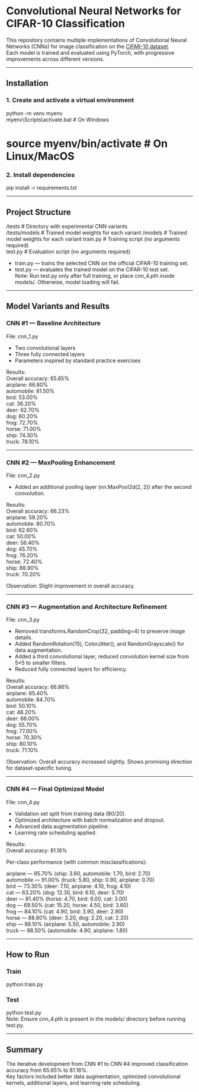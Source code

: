# Convolutional Neural Networks for CIFAR-10 Classification

This repository contains multiple implementations of Convolutional Neural Networks (CNNs) for image classification on the [CIFAR-10 dataset](https://www.cs.toronto.edu/~kriz/cifar.html).  
Each model is trained and evaluated using PyTorch, with progressive improvements across different versions.

---

## Installation

### 1. Create and activate a virtual environment
python -m venv myenv  
myenv\Scripts\activate.bat   # On Windows  
# source myenv/bin/activate  # On Linux/MacOS

### 2. Install dependencies
pip install -r requirements.txt

---

## Project Structure

/tests                # Directory with experimental CNN variants  
/tests/models         # Trained model weights for each variant
/models               # Trained model weights for each variant
train.py              # Training script (no arguments required)  
test.py               # Evaluation script (no arguments required)  

- train.py — trains the selected CNN on the official CIFAR-10 training set.  
- test.py — evaluates the trained model on the CIFAR-10 test set.  
  Note: Run test.py only after full training, or place cnn_4.pth inside models/. Otherwise, model loading will fail.

---

## Model Variants and Results

### CNN #1 — Baseline Architecture
File: cnn_1.py  
- Two convolutional layers  
- Three fully connected layers  
- Parameters inspired by standard practice exercises  

Results:  
Overall accuracy: 65.65%  
airplane: 66.80%  
automobile: 81.50%  
bird: 53.00%  
cat: 36.20%  
deer: 62.70%  
dog: 60.20%  
frog: 72.70%  
horse: 71.00%  
ship: 74.30%  
truck: 78.10%  

---

### CNN #2 — MaxPooling Enhancement
File: cnn_2.py  
- Added an additional pooling layer (nn.MaxPool2d(2, 2)) after the second convolution.

Results:  
Overall accuracy: 66.23%  
airplane: 59.20%  
automobile: 80.70%  
bird: 62.60%  
cat: 50.00%  
deer: 56.40%  
dog: 45.70%  
frog: 76.20%  
horse: 72.40%  
ship: 88.90%  
truck: 70.20%  

Observation: Slight improvement in overall accuracy.

---

### CNN #3 — Augmentation and Architecture Refinement
File: cnn_3.py  
- Removed transforms.RandomCrop(32, padding=4) to preserve image details.  
- Added RandomRotation(15), ColorJitter(), and RandomGrayscale() for data augmentation.  
- Added a third convolutional layer, reduced convolution kernel size from 5×5 to smaller filters.  
- Reduced fully connected layers for efficiency.  

Results:  
Overall accuracy: 66.86%  
airplane: 65.40%  
automobile: 84.70%  
bird: 50.10%  
cat: 48.20%  
deer: 66.00%  
dog: 55.70%  
frog: 77.00%  
horse: 70.30%  
ship: 80.10%  
truck: 71.10%  

Observation: Overall accuracy increased slightly. Shows promising direction for dataset-specific tuning.

---

### CNN #4 — Final Optimized Model
File: cnn_4.py  
- Validation set split from training data (80/20).  
- Optimized architecture with batch normalization and dropout.  
- Advanced data augmentation pipeline.  
- Learning rate scheduling applied.  

Results:  
Overall accuracy: 81.16%

Per-class performance (with common misclassifications):  

airplane — 85.70% (ship: 3.60, automobile: 1.70, bird: 2.70)  
automobile — 91.00% (truck: 5.80, ship: 0.90, airplane: 0.70)  
bird — 73.30% (deer: 7.10, airplane: 4.10, frog: 4.10)  
cat — 63.20% (dog: 12.30, bird: 6.10, deer: 5.70)  
deer — 81.40% (horse: 4.70, bird: 6.00, cat: 3.00)  
dog — 69.50% (cat: 15.20, horse: 4.50, bird: 3.60)  
frog — 84.10% (cat: 4.90, bird: 3.90, deer: 2.90)  
horse — 88.80% (deer: 3.20, dog: 2.20, cat: 2.20)  
ship — 86.10% (airplane: 5.50, automobile: 2.90)  
truck — 88.50% (automobile: 4.90, airplane: 1.80)  

---

## How to Run

### Train
python train.py

### Test
python test.py  
Note: Ensure cnn_4.pth is present in the models/ directory before running test.py.

---

## Summary
The iterative development from CNN #1 to CNN #4 improved classification accuracy from 65.65% to 81.16%.  
Key factors included better data augmentation, optimized convolutional kernels, additional layers, and learning rate scheduling.
